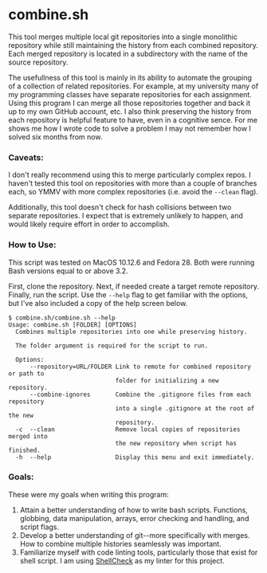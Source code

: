 # combine.sh
This tool merges multiple local git repositories into a single monolithic 
repository while still maintaining the history from each combined repository.
Each merged repository is located in a subdirectory with the name of the source
repository.

The usefullness of this tool is mainly in its ability to automate the grouping
of a collection of related repositories. For example, at my university many of
my programming classes have separate repositories for each assignment. Using this
program I can merge all those repositories together and back it up to my own 
GitHub account, etc. I also think preserving the history from each repository
is helpful feature to have, even in a cognitive sence. For me shows me how I 
wrote code to solve a problem I may not remember how I solved six months from
now.

### Caveats: 
I don't really recommend using this to merge particularly complex repos.
I haven't tested this tool on repositories with more than a couple of branches 
each, so YMMV with more complex repositories (i.e. avoid the `--clean` flag).

Additionally, this tool doesn't check for hash collisions between two 
separate repositories. I expect that is extremely unlikely to happen, and would 
likely require effort in order to accomplish.

### How to Use:
This script was tested on MacOS 10.12.6 and Fedora 28. Both were running Bash
versions equal to or above 3.2.

First, clone the repository. Next, if needed create a target remote repository.
Finally, run the script. Use the `--help` flag to get familiar with the options,
but I've also included a copy of the help screen below.
```
$ combine.sh/combine.sh --help
Usage: combine.sh [FOLDER] [OPTIONS]
  Combines multiple repositories into one while preserving history.

  The folder argument is required for the script to run.

  Options:
      --repository=URL/FOLDER Link to remote for combined repository or path to
                              folder for initializing a new repository.
      --combine-ignores       Combine the .gitignore files from each repository
                              into a single .gitignore at the root of the new
                              repository.
  -c  --clean                 Remove local copies of repositories merged into
                              the new repository when script has finished.
  -h  --help                  Display this menu and exit immediately.
```

### Goals:
These were my goals when writing this program:
1. Attain a better understanding of how to write bash scripts. Functions, globbing,
data manipulation, arrays, error checking and handling, and script flags.
2. Develop a better understanding of git--more specifically with merges. How
to combine multiple histories seamlessly was important.
3. Familiarize myself with code linting tools, particularly those that exist for
shell script. I am using [ShellCheck](https://github.com/koalaman/shellcheck)
as my linter for this project.